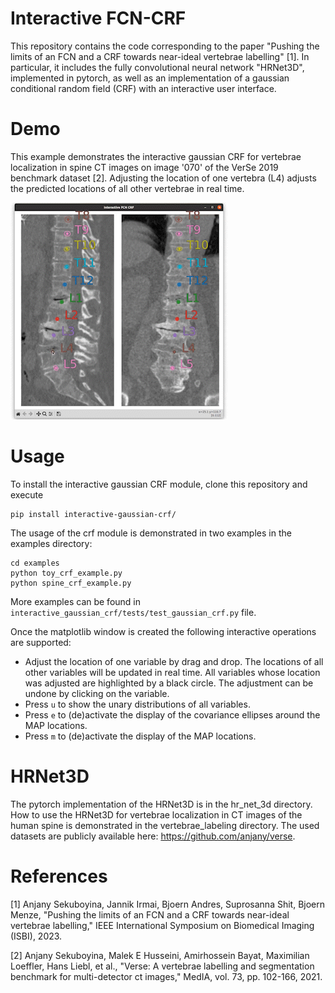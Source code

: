# Interactive FCN-CRF
This repository contains the code corresponding to the paper 
"Pushing the limits of an FCN and a CRF towards near-ideal vertebrae labelling" [1].
In particular, it includes the fully convolutional neural network "HRNet3D", implemented in pytorch, as 
well as an implementation of a gaussian conditional random field (CRF) with an interactive user interface.


# Demo

This example demonstrates the interactive gaussian CRF for vertebrae localization in spine CT images on image 
'070' of the VerSe 2019 benchmark dataset [2].
Adjusting the location of one vertebra (L4) adjusts the predicted locations of all other vertebrae in real time.

![demo](https://github.com/JannikIrmai/interactive-fcn-crf/blob/main/demo-video.gif)



# Usage

To install the interactive gaussian CRF module, clone this repository and execute

```
pip install interactive-gaussian-crf/
```

The usage of the crf module is demonstrated in two examples in the examples directory:
```
cd examples
python toy_crf_example.py
python spine_crf_example.py
```
More examples can be found in ``interactive_gaussian_crf/tests/test_gaussian_crf.py`` file.


Once the matplotlib window is created the following interactive operations are supported:

- Adjust the location of one variable by drag and drop. 
The locations of all other variables will be updated in real time. 
All variables whose location was adjusted are highlighted by a black circle.
The adjustment can be undone by clicking on the variable.
- Press ``u`` to show the unary distributions of all variables.
- Press ``e`` to (de)activate the display of the covariance ellipses around the MAP locations.
- Press ``m`` to (de)activate the display of the MAP locations.

# HRNet3D

The pytorch implementation of the HRNet3D is in the hr_net_3d directory.
How to use the HRNet3D for vertebrae localization in CT images of the human spine is demonstrated in 
the vertebrae_labeling directory.
The used datasets are publicly available here: https://github.com/anjany/verse.

# References

[1] Anjany Sekuboyina, Jannik Irmai, Bjoern Andres, Suprosanna Shit, Bjoern Menze, 
"Pushing the limits of an FCN and a CRF towards near-ideal vertebrae labelling,"
IEEE International Symposium on Biomedical Imaging (ISBI), 2023.

[2] Anjany Sekuboyina, Malek E Husseini, Amirhossein Bayat, Maximilian Loeffler, Hans Liebl, et al., 
"Verse: A vertebrae labelling and segmentation benchmark for multi-detector ct images," 
MedIA, vol. 73, pp. 102-166, 2021.
